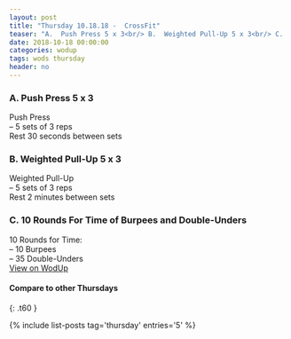 ```yaml
---
layout: post
title: "Thursday 10.18.18 -  CrossFit"
teaser: "A.  Push Press 5 x 3<br/> B.  Weighted Pull-Up 5 x 3<br/> C.  10 Rounds For Time of Burpees and Double-Unders"
date: 2018-10-18 00:00:00
categories: wodup
tags: wods thursday
header: no
---
```



<h3>A.  Push Press 5 x 3</h3>
Push Press<br/>– 5 sets of 3 reps <br/>Rest 30 seconds between sets<br/>
<h3>B.  Weighted Pull-Up 5 x 3</h3>
Weighted Pull-Up<br/>– 5 sets of 3 reps <br/>Rest 2 minutes between sets<br/>
<h3>C.  10 Rounds For Time of Burpees and Double-Unders</h3>
10 Rounds for Time:<br/>– 10 Burpees<br/>– 35 Double-Unders<br/>
<a href="https://www.wodup.com/gyms/asphodel/wods/10191" target="blank">View on WodUp</a>


#### Compare to other Thursdays
{: .t60 }

{% include list-posts tag='thursday' entries='5' %}
